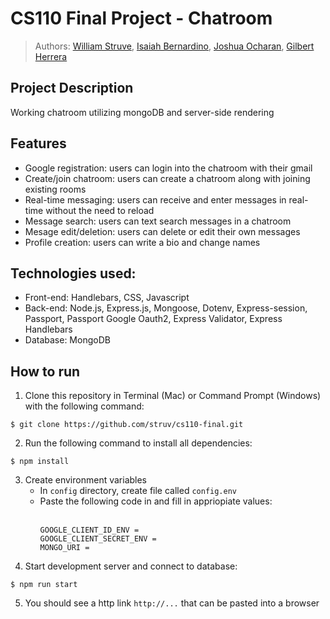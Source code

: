 # CS110 Final Project - Chatroom
> Authors: [William Struve](https://github.com/struv), [Isaiah Bernardino](https://github.com/isaiahpb19), [Joshua Ocharan](), [Gilbert Herrera]()

## Project Description
<!-- you can include known bugs, design decisions, external references used... -->
Working chatroom utilizing mongoDB and server-side rendering

## Features
* Google registration: users can login into the chatroom with their gmail
* Create/join chatroom: users can create a chatroom along with joining existing rooms
* Real-time messaging: users can receive and enter messages in real-time without the need to reload
* Message search: users can text search messages in a chatroom
* Mesage edit/deletion: users can delete or edit their own messages
* Profile creation: users can write a bio and change names

## Technologies used:
* Front-end: Handlebars, CSS, Javascript
* Back-end: Node.js, Express.js, Mongoose, Dotenv, Express-session, Passport, Passport Google Oauth2, Express Validator, Express Handlebars
* Database: MongoDB

## How to run
1. Clone this repository in Terminal (Mac) or Command Prompt (Windows) with the following command:
```
$ git clone https://github.com/struv/cs110-final.git
```
2. Run the following command to install all dependencies:
```
$ npm install
```
3. Create environment variables
   * In `config` directory, create file called `config.env`
   * Paste the following code in and fill in appriopiate values:
     <br/><br/>
     ```
     GOOGLE_CLIENT_ID_ENV = 
     GOOGLE_CLIENT_SECRET_ENV = 
     MONGO_URI = 
     ```
4. Start development server and connect to database:
```
$ npm run start
```
5. You should see a http link `http://...` that can be pasted into a browser

